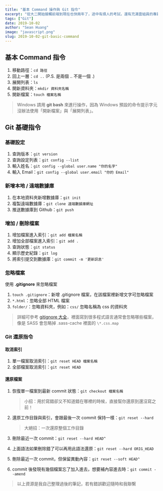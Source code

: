```yaml
---
title: "基本 Command 操作與 Git 指令"
excerpt: "從大二開始接觸前端到現在也快兩年了，途中有煩人的考試，還有充滿雲組員的專題 👻 不過還是陸續學習了 HTML、CSS、jQuery、RWD、JavaScript、Bootstrap，而現在終於要回頭補上 Git 了！雖然目前用 Github Desktop 也可以完成大部分需要的動作，不過 Git 也是遲早要學會的東西，剛好最近的進度告一段落，就順便學個 Git 當作休閒放鬆一下吧。"
tags: ["Git"]
date: 2019-10-02
author: "Sean Huang"
image: "javascript.png"
slug: 2019-10-02-git-basic-command
---
```


## 基本 Command 指令

1. 移動路徑：`cd 路徑`
2. 回上一層：`cd ..` (P.S. 是兩個 .. 不是一個 .)
3. 展開列表：`ls`
4. 開新資料夾：`mkdir 資料夾名稱`
5. 開新檔案：`touch 檔案名稱`

> Windows 請用 **git bash** 來進行操作，因為 Windows 預設的命令提示字元沒辦法使用「開新檔案」與「展開列表」。

## Git 基礎指令

### 基礎設定

1. 查詢版本：`git version`
2. 查詢設定列表：`git config --list`
3. 輸入姓名：`git config --global user.name "你的名字"`
4. 輸入 Email：`git config --global user.email "你的 Email"`

### 新增本地 / 遠端數據庫

1. 在本地資料夾新增數據庫：`git init`
2. 複製遠端數據庫：`git clone 遠端數據庫網址`
3. 推送數據庫到 Github：`git push`

### 增加 / 刪除檔案

1. 增加檔案進入索引：`git add 檔案名稱`
2. 增加全部檔案進入索引：`git add .`
3. 查詢狀態：`git status`
4. 顯示歷史紀錄：`git log`
5. 將索引提交到數據庫：`git commit -m '更新訊息'`

### 忽略檔案

使用 **.gitignore** 來忽略檔案

1. `touch .gitignore`：新增 .gitignore 檔案，在該檔案裡新增文字可忽略檔案
2. `*.html`：忽略全部 HTML 檔案
3. `folder/`：忽略資料夾，例如：`css/` 忽略名稱為 css 的資料夾

> 詳細可參考 [gitignore 大全](https://github.com/github/gitignore)，裡面寫到很多程式語言通常會忽略哪些檔案，像是 SASS 會忽略掉 .sass-cache 裡面的 `\*.css.map`

### Git 還原指令

#### 取消索引

1. 單一檔案取消索引：`git reset HEAD 檔案名稱`
2. 全部檔案取消索引：`git reset HEAD`

#### 還原檔案

1. 恢復單一檔案到最新 commit 狀態：`git checkout 檔案名稱`

   > 小招：用於寫錯卻又不知道錯在哪裡的時候，直接幫你還原到還沒寫之前！

2. 還原工作目錄與索引，會跟最後一次 commit 保持一樣：`git reset --hard`

   > 大絕招：一次還原整個工作目錄

3. 刪除最近一次 commit：`git reset --hard HEAD^`
4. 上面語法如果刪除錯了可以再用此語法還原：`git reset --hard ORIG_HEAD`
5. 刪除最近一次 commit，但保留異動內容：`git reset --soft HEAD^`
6. commit 後發現有幾個檔案忘了加入進去，想要補內容進去時：`git commit --amend`

> 以上資源是我自己整理過後的筆記，若有錯誤歡迎隨時和我聯繫

